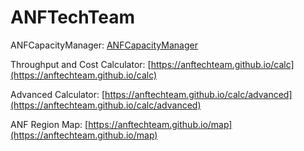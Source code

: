 # ANFTechTeam

ANFCapacityManager: [ANFCapacityManager](https://github.com/ANFTechTeam/ANFCapacityManager)

Throughput and Cost Calculator: [https://anftechteam.github.io/calc](https://anftechteam.github.io/calc)

Advanced Calculator: [https://anftechteam.github.io/calc/advanced](https://anftechteam.github.io/calc/advanced)

ANF Region Map: [https://anftechteam.github.io/map](https://anftechteam.github.io/map)
